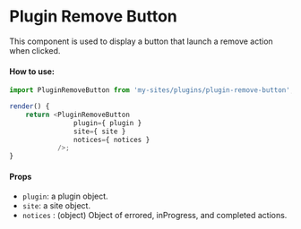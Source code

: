 # Plugin Remove Button

This component is used to display a button that launch a remove action when clicked.

#### How to use:

```js
import PluginRemoveButton from 'my-sites/plugins/plugin-remove-button';

render() {
	return <PluginRemoveButton
				plugin={ plugin }
				site={ site }
				notices={ notices }
			/>;
}
```

#### Props

- `plugin`: a plugin object.
- `site`: a site object.
- `notices` : (object) Object of errored, inProgress, and completed actions.
